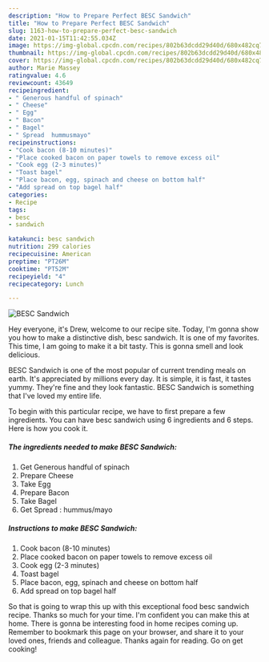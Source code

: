 ```yaml
---
description: "How to Prepare Perfect BESC Sandwich"
title: "How to Prepare Perfect BESC Sandwich"
slug: 1163-how-to-prepare-perfect-besc-sandwich
date: 2021-01-15T11:42:55.034Z
image: https://img-global.cpcdn.com/recipes/802b63dcdd29d40d/680x482cq70/besc-sandwich-recipe-main-photo.jpg
thumbnail: https://img-global.cpcdn.com/recipes/802b63dcdd29d40d/680x482cq70/besc-sandwich-recipe-main-photo.jpg
cover: https://img-global.cpcdn.com/recipes/802b63dcdd29d40d/680x482cq70/besc-sandwich-recipe-main-photo.jpg
author: Marie Massey
ratingvalue: 4.6
reviewcount: 43649
recipeingredient:
- " Generous handful of spinach"
- " Cheese"
- " Egg"
- " Bacon"
- " Bagel"
- " Spread  hummusmayo"
recipeinstructions:
- "Cook bacon (8-10 minutes)"
- "Place cooked bacon on paper towels to remove excess oil"
- "Cook egg (2-3 minutes)"
- "Toast bagel"
- "Place bacon, egg, spinach and cheese on bottom half"
- "Add spread on top bagel half"
categories:
- Recipe
tags:
- besc
- sandwich

katakunci: besc sandwich 
nutrition: 299 calories
recipecuisine: American
preptime: "PT26M"
cooktime: "PT52M"
recipeyield: "4"
recipecategory: Lunch

---
```



![BESC Sandwich](https://img-global.cpcdn.com/recipes/802b63dcdd29d40d/680x482cq70/besc-sandwich-recipe-main-photo.jpg)

Hey everyone, it's Drew, welcome to our recipe site. Today, I'm gonna show you how to make a distinctive dish, besc sandwich. It is one of my favorites. This time, I am going to make it a bit tasty. This is gonna smell and look delicious.



BESC Sandwich is one of the most popular of current trending meals on earth. It's appreciated by millions every day. It is simple, it is fast, it tastes yummy. They're fine and they look fantastic. BESC Sandwich is something that I've loved my entire life.


To begin with this particular recipe, we have to first prepare a few ingredients. You can have besc sandwich using 6 ingredients and 6 steps. Here is how you cook it.

<!--inarticleads1-->

##### The ingredients needed to make BESC Sandwich:

1. Get  Generous handful of spinach
1. Prepare  Cheese
1. Take  Egg
1. Prepare  Bacon
1. Take  Bagel
1. Get  Spread : hummus/mayo




<!--inarticleads2-->

##### Instructions to make BESC Sandwich:

1. Cook bacon (8-10 minutes)
1. Place cooked bacon on paper towels to remove excess oil
1. Cook egg (2-3 minutes)
1. Toast bagel
1. Place bacon, egg, spinach and cheese on bottom half
1. Add spread on top bagel half




So that is going to wrap this up with this exceptional food besc sandwich recipe. Thanks so much for your time. I'm confident you can make this at home. There is gonna be interesting food in home recipes coming up. Remember to bookmark this page on your browser, and share it to your loved ones, friends and colleague. Thanks again for reading. Go on get cooking!
